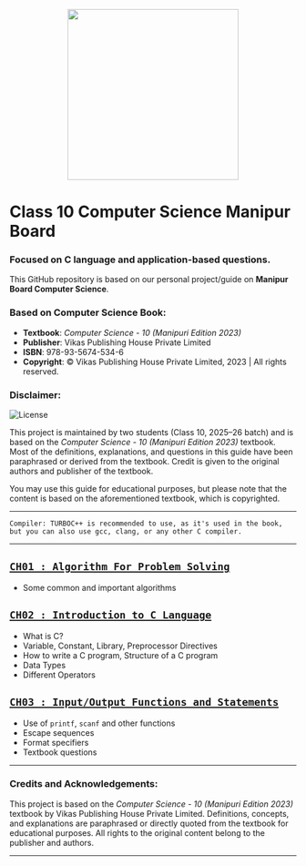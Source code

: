 <p align="center">
  <img src="https://media4.giphy.com/media/v1.Y2lkPTc5MGI3NjExNDk2dGpobWFvcTZjNHB3dmEybnFveDg5b2F5OHRvZnk2MHo1cmFxayZlcD12MV9pbnRlcm5hbF9naWZfYnlfaWQmY3Q9cw/owQJ2yEhoC1NxCncBi/giphy.gif" width="300" />  
</p>


# Class 10 Computer Science Manipur Board

### Focused on C language and application-based questions.

This GitHub repository is based on our personal project/guide on **Manipur Board Computer Science**.

### Based on Computer Science Book:
- **Textbook**: *Computer Science - 10 (Manipuri Edition 2023)*
- **Publisher**: Vikas Publishing House Private Limited
- **ISBN**: 978-93-5674-534-6
- **Copyright**: © Vikas Publishing House Private Limited, 2023 | All rights reserved.

### Disclaimer:  

![License](https://i.creativecommons.org/l/by-nc/4.0/88x31.png)

This project is maintained by two students (Class 10, 2025–26 batch) and is based on the *Computer Science - 10 (Manipuri Edition 2023)* textbook. Most of the definitions, explanations, and questions in this guide have been paraphrased or derived from the textbook. Credit is given to the original authors and publisher of the textbook.

You may use this guide for educational purposes, but please note that the content is based on the aforementioned textbook, which is copyrighted.

---

`Compiler: TURBOC++ is recommended to use, as it's used in the book, but you can also use gcc, clang, or any other C compiler.`

---

## [`CH01 : Algorithm For Problem Solving`](https://github.com/tanxzen/Class10CS/tree/main/CH01)
- Some common and important algorithms

## [`CH02 : Introduction to C Language`](https://github.com/tanxzen/Class10CS/tree/main/CH02)
- What is C?
- Variable, Constant, Library, Preprocessor Directives 
- How to write a C program, Structure of a C program
- Data Types
- Different Operators

## [`CH03 : Input/Output Functions and Statements`](https://github.com/tanxzen/Class10CS/tree/main/CH03)
- Use of `printf`, `scanf` and other functions
- Escape sequences
- Format specifiers
- Textbook questions

---

### **Credits and Acknowledgements**:
This project is based on the *Computer Science - 10 (Manipuri Edition 2023)* textbook by Vikas Publishing House Private Limited. Definitions, concepts, and explanations are paraphrased or directly quoted from the textbook for educational purposes. All rights to the original content belong to the publisher and authors.

---
